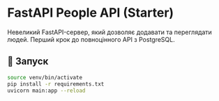# FastAPI People API (Starter)

Невеликий FastAPI-сервер, який дозволяє додавати та переглядати людей. Перший крок до повноцінного API з PostgreSQL.

## 🚀 Запуск

```bash
source venv/bin/activate
pip install -r requirements.txt
uvicorn main:app --reload
